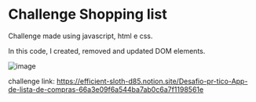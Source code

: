 # Challenge Shopping list

Challenge made using javascript, html e css.

In this code, I created, removed and updated DOM elements.


![image](https://github.com/user-attachments/assets/223b5b12-edc3-43ef-85ab-95a0f85e067a)

challenge link: https://efficient-sloth-d85.notion.site/Desafio-pr-tico-App-de-lista-de-compras-66a3e09f6a544ba7ab0c6a7f1198561e
